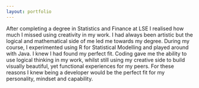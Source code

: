 ```yaml
---
layout: portfolio
---
```


After completing a degree in Statistics and Finance at LSE I realised how much I missed using creativity in my work. I had always been artistic but the logical and mathematical side of me led me towards my degree.
During my course, I experimented using R for Statistical Modelling and played around with Java. I knew I had found my perfect fit. Coding gave me the ability to use logical thinking in my work, whilst still using my creative side to build visually beautiful, yet functional experiences for my peers. For these reasons I knew being a developer would be the perfect fit for my personality, mindset and capability.
